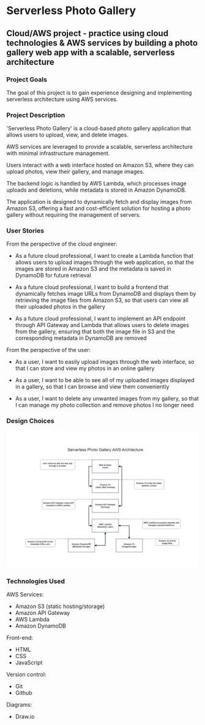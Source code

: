 # Serverless Photo Gallery


## Cloud/AWS project - practice using cloud technologies & AWS services by building a photo gallery web app with a scalable, serverless architecture


### Project Goals
The goal of this project is to gain experience designing and implementing serverless architecture using AWS services.


### Project Description
'Serverless Photo Gallery' is a cloud-based photo gallery application that allows users to upload, view, and delete images.

AWS services are leveraged to provide a scalable, serverless architecture with minimal infrastructure management.

Users interact with a web interface hosted on Amazon S3, where they can upload photos, view their gallery, and manage images.

The backend logic is handled by AWS Lambda, which processes image uploads and deletions, while metadata is stored in Amazon DynamoDB.

The application is designed to dynamically fetch and display images from Amazon S3, offering a fast and cost-efficient solution for hosting a photo gallery without requiring the management of servers.


### User Stories
From the perspective of the cloud engineer:

- As a future cloud professional, I want to create a Lambda function that allows users to upload images through the web application, so that the images are stored in Amazon S3 and the metadata is saved in DynamoDB for future retrieval

- As a future cloud professional, I want to build a frontend that dynamically fetches image URLs from DynamoDB and displays them by retrieving the image files from Amazon S3, so that users can view all their uploaded photos in the gallery

- As a future cloud professional, I want to implement an API endpoint through API Gateway and Lambda that allows users to delete images from the gallery, ensuring that both the image file in S3 and the corresponding metadata in DynamoDB are removed

From the perspective of the user:

- As a user, I want to easily upload images through the web interface, so that I can store and view my photos in an online gallery

- As a user, I want to be able to see all of my uploaded images displayed in a gallery, so that I can browse and view them conveniently

- As a user, I want to delete any unwanted images from my gallery, so that I can manage my photo collection and remove photos I no longer need


### Design Choices

!["spg_architecture"](architecture_diagrams/spg_architecture.png "spg architecture")


### Technologies Used

AWS Services:
- Amazon S3 (static hosting/storage)
- Amazon API Gateway
- AWS Lambda
- Amazon DynamoDB

Front-end:
- HTML
- CSS
- JavaScript

Version control:
- Git
- Github

Diagrams:
- Draw.io

